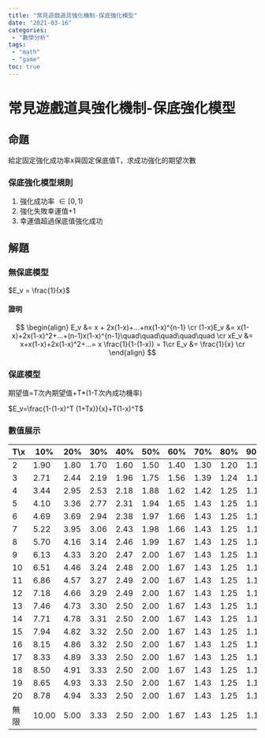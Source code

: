 ```yaml
---
title: "常見遊戲道具強化機制-保底強化模型"
date: "2021-03-16"
categories:
 - "數學分析"
tags:
 - "math"
 - "game" 
toc: true
---
```


# 常見遊戲道具強化機制-保底強化模型

## 命題
給定固定強化成功率x與固定保底值T，求成功強化的期望次數

### 保底強化模型規則
1. 強化成功率 $\in [0,1)$ 
2. 強化失敗幸運值+1
3. 幸運值超過保底值強化成功

## 解題

### 無保底模型
$E_v = \frac{1}{x}$
#### 證明
$$ \begin{align}
E_v &= x + 2x(1-x)+...+nx(1-x)^{n-1} \cr
(1-x)E_v &= x(1-x)+2x(1-x)^2+...+(n-1)x(1-x)^{n-1}\quad\quad\quad\quad\quad \cr
xE_v &= x+x(1-x)+2x(1-x)^2+...= x \frac{1}{1-(1-x)} = 1\cr 
E_v &= \frac{1}{x} \cr
\end{align} $$

### 保底模型
期望值=T次內期望值+T*(1-T次內成功機率)

$E_v=\frac{1-(1-x)^T (1+Tx)}{x}+T(1-x)^T$

<!--more-->


### 數值展示
| T\x  | 10%   | 20%  | 30%  | 40%  | 50%  | 60%  | 70%  | 80%  | 90%  | 100% |
|------|-------|------|------|------|------|------|------|------|------|------|
| 2    | 1.90  | 1.80 | 1.70 | 1.60 | 1.50 | 1.40 | 1.30 | 1.20 | 1.10 | 1.00 |
| 3    | 2.71  | 2.44 | 2.19 | 1.96 | 1.75 | 1.56 | 1.39 | 1.24 | 1.11 | 1.00 |
| 4    | 3.44  | 2.95 | 2.53 | 2.18 | 1.88 | 1.62 | 1.42 | 1.25 | 1.11 | 1.00 |
| 5    | 4.10  | 3.36 | 2.77 | 2.31 | 1.94 | 1.65 | 1.43 | 1.25 | 1.11 | 1.00 |
| 6    | 4.69  | 3.69 | 2.94 | 2.38 | 1.97 | 1.66 | 1.43 | 1.25 | 1.11 | 1.00 |
| 7    | 5.22  | 3.95 | 3.06 | 2.43 | 1.98 | 1.66 | 1.43 | 1.25 | 1.11 | 1.00 |
| 8    | 5.70  | 4.16 | 3.14 | 2.46 | 1.99 | 1.67 | 1.43 | 1.25 | 1.11 | 1.00 |
| 9    | 6.13  | 4.33 | 3.20 | 2.47 | 2.00 | 1.67 | 1.43 | 1.25 | 1.11 | 1.00 |
| 10   | 6.51  | 4.46 | 3.24 | 2.48 | 2.00 | 1.67 | 1.43 | 1.25 | 1.11 | 1.00 |
| 11   | 6.86  | 4.57 | 3.27 | 2.49 | 2.00 | 1.67 | 1.43 | 1.25 | 1.11 | 1.00 |
| 12   | 7.18  | 4.66 | 3.29 | 2.49 | 2.00 | 1.67 | 1.43 | 1.25 | 1.11 | 1.00 |
| 13   | 7.46  | 4.73 | 3.30 | 2.50 | 2.00 | 1.67 | 1.43 | 1.25 | 1.11 | 1.00 |
| 14   | 7.71  | 4.78 | 3.31 | 2.50 | 2.00 | 1.67 | 1.43 | 1.25 | 1.11 | 1.00 |
| 15   | 7.94  | 4.82 | 3.32 | 2.50 | 2.00 | 1.67 | 1.43 | 1.25 | 1.11 | 1.00 |
| 16   | 8.15  | 4.86 | 3.32 | 2.50 | 2.00 | 1.67 | 1.43 | 1.25 | 1.11 | 1.00 |
| 17   | 8.33  | 4.89 | 3.33 | 2.50 | 2.00 | 1.67 | 1.43 | 1.25 | 1.11 | 1.00 |
| 18   | 8.50  | 4.91 | 3.33 | 2.50 | 2.00 | 1.67 | 1.43 | 1.25 | 1.11 | 1.00 |
| 19   | 8.65  | 4.93 | 3.33 | 2.50 | 2.00 | 1.67 | 1.43 | 1.25 | 1.11 | 1.00 |
| 20   | 8.78  | 4.94 | 3.33 | 2.50 | 2.00 | 1.67 | 1.43 | 1.25 | 1.11 | 1.00 |
| 無限 | 10.00 | 5.00 | 3.33 | 2.50 | 2.00 | 1.67 | 1.43 | 1.25 | 1.11 | 1.00 |